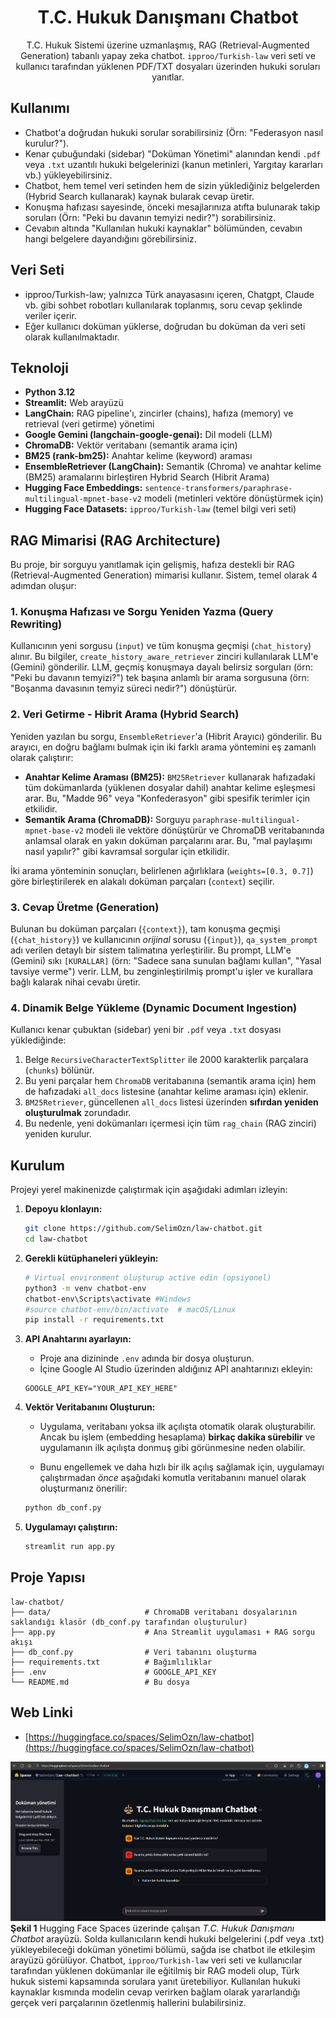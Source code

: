 <div align="center">

# T.C. Hukuk Danışmanı Chatbot


T.C. Hukuk Sistemi üzerine uzmanlaşmış, RAG (Retrieval-Augmented Generation) tabanlı yapay zeka chatbot. `ipproo/Turkish-law` veri seti ve kullanıcı tarafından yüklenen PDF/TXT dosyaları üzerinden hukuki soruları yanıtlar.

</div>

## Kullanımı

-   Chatbot'a doğrudan hukuki sorular sorabilirsiniz (Örn: "Federasyon nasıl kurulur?").
-   Kenar çubuğundaki (sidebar) "Doküman Yönetimi" alanından kendi `.pdf` veya `.txt` uzantılı hukuki belgelerinizi (kanun metinleri, Yargıtay kararları vb.) yükleyebilirsiniz.
-   Chatbot, hem temel veri setinden hem de sizin yüklediğiniz belgelerden (Hybrid Search kullanarak) kaynak bularak cevap üretir.
-   Konuşma hafızası sayesinde, önceki mesajlarınıza atıfta bulunarak takip soruları (Örn: "Peki bu davanın temyizi nedir?") sorabilirsiniz.
-   Cevabın altında "Kullanılan hukuki kaynaklar" bölümünden, cevabın hangi belgelere dayandığını görebilirsiniz.

## Veri Seti

-   ipproo/Turkish-law; yalnızca Türk anayasasını içeren, Chatgpt, Claude vb. gibi sohbet robotları kullanılarak toplanmış, soru cevap şeklinde veriler içerir.
-   Eğer kullanıcı doküman yüklerse, doğrudan bu doküman da veri seti olarak kullanılmaktadır.

## Teknoloji

-   **Python 3.12**
-   **Streamlit:** Web arayüzü
-   **LangChain:** RAG pipeline'ı, zincirler (chains), hafıza (memory) ve retrieval (veri getirme) yönetimi
-   **Google Gemini (langchain-google-genai):** Dil modeli (LLM)
-   **ChromaDB:** Vektör veritabanı (semantik arama için)
-   **BM25 (rank-bm25):** Anahtar kelime (keyword) araması
-   **EnsembleRetriever (LangChain):** Semantik (Chroma) ve anahtar kelime (BM25) aramalarını birleştiren Hybrid Search (Hibrit Arama)
-   **Hugging Face Embeddings:** `sentence-transformers/paraphrase-multilingual-mpnet-base-v2` modeli (metinleri vektöre dönüştürmek için)
-   **Hugging Face Datasets:** `ipproo/Turkish-law` (temel bilgi veri seti)

## RAG Mimarisi (RAG Architecture)

Bu proje, bir sorguyu yanıtlamak için gelişmiş, hafıza destekli bir RAG (Retrieval-Augmented Generation) mimarisi kullanır. Sistem, temel olarak 4 adımdan oluşur:

### 1. Konuşma Hafızası ve Sorgu Yeniden Yazma (Query Rewriting)

Kullanıcının yeni sorgusu (`input`) ve tüm konuşma geçmişi (`chat_history`) alınır. Bu bilgiler, `create_history_aware_retriever` zinciri kullanılarak LLM'e (Gemini) gönderilir. LLM, geçmiş konuşmaya dayalı belirsiz sorguları (örn: "Peki bu davanın temyizi?") tek başına anlamlı bir arama sorgusuna (örn: "Boşanma davasının temyiz süreci nedir?") dönüştürür.

### 2. Veri Getirme - Hibrit Arama (Hybrid Search)

Yeniden yazılan bu sorgu, `EnsembleRetriever`'a (Hibrit Arayıcı) gönderilir. Bu arayıcı, en doğru bağlamı bulmak için iki farklı arama yöntemini eş zamanlı olarak çalıştırır:

* **Anahtar Kelime Araması (BM25):** `BM25Retriever` kullanarak hafızadaki tüm dokümanlarda (yüklenen dosyalar dahil) anahtar kelime eşleşmesi arar. Bu, "Madde 96" veya "Konfederasyon" gibi spesifik terimler için etkilidir.
* **Semantik Arama (ChromaDB):** Sorguyu `paraphrase-multilingual-mpnet-base-v2` modeli ile vektöre dönüştürür ve ChromaDB veritabanında anlamsal olarak en yakın doküman parçalarını arar. Bu, "mal paylaşımı nasıl yapılır?" gibi kavramsal sorgular için etkilidir.

İki arama yönteminin sonuçları, belirlenen ağırlıklara (`weights=[0.3, 0.7]`) göre birleştirilerek en alakalı doküman parçaları (`context`) seçilir.

### 3. Cevap Üretme (Generation)

Bulunan bu doküman parçaları (`{context}`), tam konuşma geçmişi (`{chat_history}`) ve kullanıcının *orijinal* sorusu (`{input}`), `qa_system_prompt` adı verilen detaylı bir sistem talimatına yerleştirilir. Bu prompt, LLM'e (Gemini) sıkı `[KURALLAR]` (örn: "Sadece sana sunulan bağlamı kullan", "Yasal tavsiye verme") verir. LLM, bu zenginleştirilmiş prompt'u işler ve kurallara bağlı kalarak nihai cevabı üretir.

### 4. Dinamik Belge Yükleme (Dynamic Document Ingestion)

Kullanıcı kenar çubuktan (sidebar) yeni bir `.pdf` veya `.txt` dosyası yüklediğinde:
1.  Belge `RecursiveCharacterTextSplitter` ile 2000 karakterlik parçalara (`chunks`) bölünür.
2.  Bu yeni parçalar hem `ChromaDB` veritabanına (semantik arama için) hem de hafızadaki `all_docs` listesine (anahtar kelime araması için) eklenir.
3.  `BM25Retriever`, güncellenen `all_docs` listesi üzerinden **sıfırdan yeniden oluşturulmak** zorundadır.
4.  Bu nedenle, yeni dokümanları içermesi için tüm `rag_chain` (RAG zinciri) yeniden kurulur.

## Kurulum

Projeyi yerel makinenizde çalıştırmak için aşağıdaki adımları izleyin:

1.  **Depoyu klonlayın:**
    ```bash
    git clone https://github.com/SelimOzn/law-chatbot.git
    cd law-chatbot
    ```

2.  **Gerekli kütüphaneleri yükleyin:**
    ```bash
    # Virtual environment oluşturup active edin (opsiyonel)
    python3 -m venv chatbot-env
    chatbot-env\Scripts\activate #Windows
    #source chatbot-env/bin/activate  # macOS/Linux
    pip install -r requirements.txt
    ```

3.  **API Anahtarını ayarlayın:**
    -   Proje ana dizininde `.env` adında bir dosya oluşturun.
    -   İçine Google AI Studio üzerinden aldığınız API anahtarınızı ekleyin:
      ```
      GOOGLE_API_KEY="YOUR_API_KEY_HERE"
      ```

4.  **Vektör Veritabanını Oluşturun:**
    -   Uygulama, veritabanı yoksa ilk açılışta otomatik olarak oluşturabilir. Ancak bu işlem (embedding hesaplama) **birkaç dakika sürebilir** ve uygulamanın ilk açılışta donmuş gibi görünmesine neden olabilir.

    -   Bunu engellemek ve daha hızlı bir ilk açılış sağlamak için, uygulamayı çalıştırmadan *önce* aşağıdaki komutla veritabanını manuel olarak oluşturmanız önerilir:
    ```bash
    python db_conf.py
    ```

5.  **Uygulamayı çalıştırın:**
    ```bash
    streamlit run app.py

## Proje Yapısı
```
law-chatbot/
├── data/                     # ChromaDB veritabanı dosyalarının saklandığı klasör (db_conf.py tarafından oluşturulur)
├── app.py                    # Ana Streamlit uygulaması + RAG sorgu akışı
├── db_conf.py                # Veri tabanını oluşturma
├── requirements.txt          # Bağımlılıklar
├── .env                      # GOOGLE_API_KEY
└── README.md                 # Bu dosya
```

## Web Linki
- [https://huggingface.co/spaces/SelimOzn/law-chatbot](https://huggingface.co/spaces/SelimOzn/law-chatbot)

![Uygulama Arayüzü](images/website.png)
**Şekil 1**  Hugging Face Spaces üzerinde çalışan *T.C. Hukuk Danışmanı Chatbot* arayüzü. Solda kullanıcıların kendi hukuki belgelerini (.pdf veya .txt) yükleyebileceği doküman yönetimi bölümü, sağda ise chatbot ile etkileşim arayüzü görülüyor. Chatbot, `ipproo/Turkish-law` veri seti ve kullanıcılar tarafından yüklenen dokümanlar ile eğitilmiş bir RAG modeli olup, Türk hukuk sistemi kapsamında sorulara yanıt üretebiliyor. Kullanılan hukuki kaynaklar kısmında modelin cevap verirken bağlam olarak yararlandığı gerçek veri parçalarının özetlenmiş hallerini bulabilirsiniz. 
